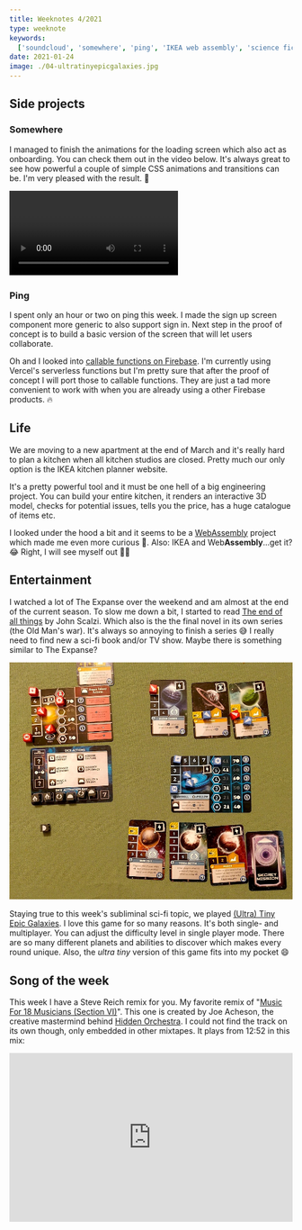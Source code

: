 ```yaml
---
title: Weeknotes 4/2021
type: weeknote
keywords:
  ['soundcloud', 'somewhere', 'ping', 'IKEA web assembly', 'science fiction']
date: 2021-01-24
image: ./04-ultratinyepicgalaxies.jpg
---
```


## Side projects

### Somewhere

I managed to finish the animations for the loading screen which also act as onboarding. You can check them out in the video below. It's always great to see how powerful a couple of simple CSS animations and transitions can be. I'm very pleased with the result. 🤩

<video controls loop alt="Somewhere loading animation">
  <source src="./04-somewhere-animation.mp4" type="video/mp4" />
</video>

### Ping

I spent only an hour or two on ping this week. I made the sign up screen component more generic to also support sign in. Next step in the proof of concept is to build a basic version of the screen that will let users collaborate.

Oh and I looked into [callable functions on Firebase](https://firebase.google.com/docs/functions/callable). I'm currently using Vercel's serverless functions but I'm pretty sure that after the proof of concept I will port those to callable functions. They are just a tad more convenient to work with when you are already using a other Firebase products. 🔥

## Life

We are moving to a new apartment at the end of March and it's really hard to plan a kitchen when all kitchen studios are closed. Pretty much our only option is the IKEA kitchen planner website.

It's a pretty powerful tool and it must be one hell of a big engineering project. You can build your entire kitchen, it renders an interactive 3D model, checks for potential issues, tells you the price, has a huge catalogue of items etc.

I looked under the hood a bit and it seems to be a [WebAssembly](https://en.wikipedia.org/wiki/WebAssembly) project which made me even more curious 🤯. Also: IKEA and Web**Assembly**...get it? 😂 Right, I will see myself out 🏃‍♂️

## Entertainment

I watched a lot of The Expanse over the weekend and am almost at the end of the current season. To slow me down a bit, I started to read [The end of all things](https://www.goodreads.com/book/show/23168809-the-end-of-all-things) by John Scalzi. Which also is the the final novel in its own series (the Old Man's war). It's always so annoying to finish a series 😅 I really need to find new a sci-fi book and/or TV show. Maybe there is something similar to The Expanse?

![Ultra tiny epic galaxies](./04-ultratinyepicgalaxies.jpg)

Staying true to this week's subliminal sci-fi topic, we played [(Ultra) Tiny Epic Galaxies](https://boardgamegeek.com/boardgame/285826/ultra-tiny-epic-galaxies). I love this game for so many reasons. It's both single- and multiplayer. You can adjust the difficulty level in single player mode. There are so many different planets and abilities to discover which makes every round unique. Also, the _ultra tiny_ version of this game fits into my pocket 😄

## Song of the week

This week I have a Steve Reich remix for you. My favorite remix of "[Music For 18 Musicians (Section VI)](https://soundcloud.com/steve-reich-official/music-for-18-musicians)". This one is created by Joe Acheson, the creative mastermind behind [Hidden Orchestra](https://soundcloud.com/hiddenorchestra). I could not find the track on its own though, only embedded in other mixtapes. It plays from 12:52 in this mix:

<iframe width="100%" height="300" scrolling="no" frameborder="no"src="https://w.soundcloud.com/player/?url=https%3A//api.soundcloud.com/tracks/80898659&color=%23ff5500&auto_play=false&hide_related=false&show_comments=true&show_user=true&show_reposts=false&show_teaser=true&visual=true"></iframe>
